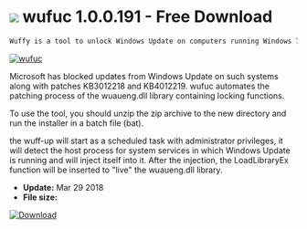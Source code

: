 # ![](https://cdn.softexe.net/static/icon/win.gif) wufuc 1.0.0.191 - Free Download

```sh
Wuffy is a tool to unlock Windows Update on computers running Windows 7 and Windows 8.1 (64-bit versions) that use AMD Ryzen or Intel Kaby Lake processors.
```
[![wufuc](https:https://tse1.mm.bing.net/th?id=OIP.c1a1MuS9U0rfSh3dvuCdWQHaEK&pid=Api)](https://softexe.net/win/system/system-tools/wufuc:pRdee.html)

Microsoft has blocked updates from Windows Update on such systems along with patches KB3012218 and KB4012219. wufuc automates the patching process of the wuaueng.dll library containing locking functions.
 
 To use the tool, you should unzip the zip archive to the new directory and run the installer in a batch file (bat). 
 
 the wuff-up will start as a scheduled task with administrator privileges, it will detect the host process for system services in which Windows Update is running and will inject itself into it. After the injection, the LoadLibraryEx function will be inserted to "live" the wuaueng.dll library.


- **Update:** Mar 29 2018
- **File size:** 

[![Download](https://cdn.softexe.net/static/img/download.png)](https://softexe.net/win/system/system-tools/wufuc:pRdee.html)

